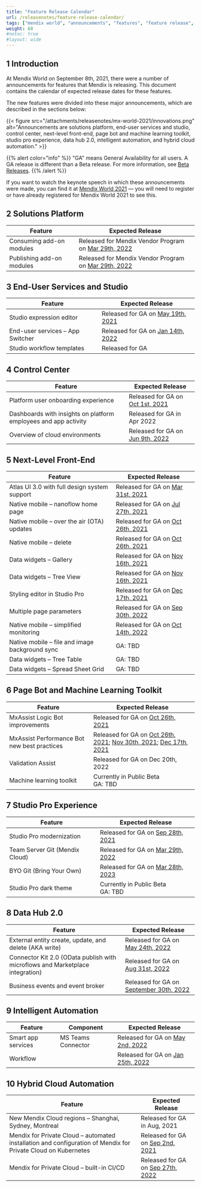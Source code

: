 ```yaml
---
title: "Feature Release Calendar"
url: /releasenotes/feature-release-calendar/
tags: ["mendix world", "announcements", "features", "feature release", "products", "features and products", "calendar"]
weight: 60
#notoc: true
#layout: wide
---
```


## 1 Introduction

At Mendix World on September 8th, 2021, there were a number of announcements for features that Mendix is releasing. This document contains the calendar of expected release dates for these features.

The new features were divided into these major announcements, which are described in the sections below:

{{< figure src="/attachments/releasenotes/mx-world-2021/innovations.png" alt="Announcements are solutions platform, end-user services and studio, control center, next-level front-end, page bot and machine learning toolkit, studio pro experience, data hub 2.0, intelligent automation, and hybrid cloud automation." >}}

{{% alert color="info" %}}
"GA" means General Availability for all users. A GA release is different than a Beta release. For more information, see [Beta Releases](/releasenotes/beta-features/).
{{% /alert %}}

If you want to watch the keynote speech in which these announcements were made, you can find it at [Mendix World 2021](https://events.mendixworld.com/widget/mendix/world21/catalog/session/1624031940353001Xclf) — you will need to register or have already registered for Mendix World 2021 to see this.

## 2 Solutions Platform

| Feature | Expected Release |
| --- | --- |
| Consuming add-on modules | Released for Mendix Vendor Program on [Mar 29th, 2022](/releasenotes/studio-pro/9.12/#add-on) |
| Publishing add-on modules | Released for Mendix Vendor Program on [Mar 29th, 2022](/releasenotes/studio-pro/9.12/#add-on) |

## 3 End-User Services and Studio

| Feature | Expected Release |
| --- | --- |
| Studio expression editor | Released for GA on [May 19th, 2021](/releasenotes/studio/9.0-9.6/#expression-editor) |
| End-user services – App Switcher | Released for GA on [Jan 14th, 2022](/appstore/modules/app-switcher/) |
| Studio workflow templates | Released for GA |

## 4 Control Center

| Feature | Expected Release |
| --- | --- |
| Platform user onboarding experience | Released for GA on [Oct 1st, 2021](/releasenotes/developer-portal/#oct1) |
| Dashboards with insights on platform employees and app activity | Released for GA in Apr 2022 |
| Overview of cloud environments | Released for GA on [Jun 9th, 2022](/releasenotes/developer-portal/#june-9th-2022) |

## 5 Next-Level Front-End

| Feature | Expected Release |
| --- | --- |
| Atlas UI 3.0 with full design system support | Released for GA on [Mar 31st, 2021](/releasenotes/studio-pro/9.0/) |
| Native mobile – nanoflow home page | Released for GA on [Jul 27th, 2021](/releasenotes/studio-pro/9.4/) |
| Native mobile – over the air (OTA) updates | Released for GA on [Oct 26th, 2021](/releasenotes/studio-pro/9.7/) |
| Native mobile – delete | Released for GA on [Oct 26th, 2021](/releasenotes/studio-pro/9.7/) |
| Data widgets – Gallery | Released for GA on [Nov 16th, 2021](https://marketplace.mendix.com/link/component/116540https://marketplace.mendix.com/link/component/116540) |
| Data widgets – Tree View | Released for GA on [Nov 16th, 2021](https://marketplace.mendix.com/link/component/116540https://marketplace.mendix.com/link/component/116540) |
| Styling editor in Studio Pro | Released for GA on [Dec 17th, 2021](/releasenotes/studio-pro/9.9/) |
| Multiple page parameters | Released for GA on [Sep 30th, 2022](/releasenotes/studio-pro/9.18/#mpp) |
| Native mobile – simplified monitoring | Released for GA on [Oct 14th, 2022](/releasenotes/studio-pro/9.18/#9181) |
| Native mobile – file and image background sync | GA: TBD |
| Data widgets – Tree Table | GA: TBD |
| Data widgets – Spread Sheet Grid | GA: TBD |

## 6 Page Bot and Machine Learning Toolkit

| Feature | Expected Release |
| --- | --- |
| MxAssist Logic Bot improvements | Released for GA on [Oct 26th, 2021](/releasenotes/studio-pro/9.7/#mx-assist-logic-bot) |
| MxAssist Performance Bot new best practices | Released for GA on  [Oct 26th, 2021](/releasenotes/studio-pro/9.7/); [Nov 30th, 2021](/releasenotes/studio-pro/9.8/); [Dec 17th, 2021](/releasenotes/studio-pro/9.9/) |
| Validation Assist | Released for GA on Dec 20th, 2022 |
| Machine learning toolkit | Currently in Public Beta<br/>GA: TBD |

## 7 Studio Pro Experience

| Feature | Expected Release |
| --- | --- |
| Studio Pro modernization | Released for GA on [Sep 28th, 2021](/releasenotes/studio-pro/9.6/#studio-pro-new-design) |
| Team Server Git (Mendix Cloud) | Released for GA on [Mar 29th, 2022](/releasenotes/studio-pro/9.12/#team-server-git) |
| BYO Git (Bring Your Own) | Released for GA on [Mar 28th, 2023](/releasenotes/studio-pro/9.24/#private-git) |
| Studio Pro dark theme | Currently in Public Beta <br />GA: TBD |

## 8 Data Hub 2.0

| Feature | Expected Release |
| --- | --- |
| External entity create, update, and delete (AKA write) | Released for GA on [May 24th, 2022](/releasenotes/studio-pro/9.13/#new-features) |
| Connector Kit 2.0 (OData publish with microflows and Marketplace integration) | Released for GA on [Aug 31st, 2022](/releasenotes/studio-pro/9.17/#new-features) |
| Business events and event broker | Released for GA on [September 30th, 2022](/releasenotes/studio-pro/9.18/#other-new-features) |

## 9 Intelligent Automation

| Feature | Component | Expected Release |
| --- | --- | --- |
| Smart app services | MS Teams Connector |Released for GA on [May 2nd, 2022](https://marketplace.mendix.com/link/component/118391)|
| Workflow | | Released for GA on [Jan 25th, 2022](/releasenotes/studio-pro/9.10/#new-features) |

## 10 Hybrid Cloud Automation

| Feature | Expected Release |
| --- | --- |
| New Mendix Cloud regions – Shanghai, Sydney, Montreal | Released for GA in Aug, 2021 |
| Mendix for Private Cloud – automated installation and configuration of Mendix for Private Cloud on Kubernetes | Released for GA on [Sep 2nd, 2021](/releasenotes/developer-portal/mendix-for-private-cloud/#20210902) |
| Mendix for Private Cloud – built-in CI/CD | Released for GA on [Sep 27th, 2022](/releasenotes/developer-portal/mendix-for-private-cloud/#tekton) |
